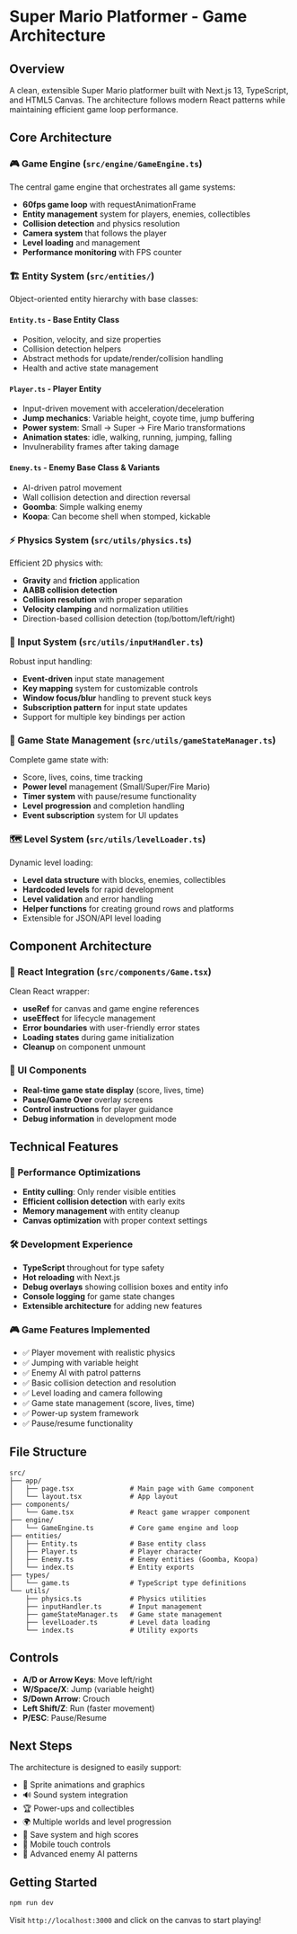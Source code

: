# Super Mario Platformer - Game Architecture

## Overview
A clean, extensible Super Mario platformer built with Next.js 13, TypeScript, and HTML5 Canvas. The architecture follows modern React patterns while maintaining efficient game loop performance.

## Core Architecture

### 🎮 Game Engine (`src/engine/GameEngine.ts`)
The central game engine that orchestrates all game systems:
- **60fps game loop** with requestAnimationFrame
- **Entity management** system for players, enemies, collectibles
- **Collision detection** and physics resolution
- **Camera system** that follows the player
- **Level loading** and management
- **Performance monitoring** with FPS counter

### 🏗️ Entity System (`src/entities/`)
Object-oriented entity hierarchy with base classes:

#### `Entity.ts` - Base Entity Class
- Position, velocity, and size properties
- Collision detection helpers
- Abstract methods for update/render/collision handling
- Health and active state management

#### `Player.ts` - Player Entity
- Input-driven movement with acceleration/deceleration
- **Jump mechanics**: Variable height, coyote time, jump buffering
- **Power system**: Small → Super → Fire Mario transformations
- **Animation states**: idle, walking, running, jumping, falling
- Invulnerability frames after taking damage

#### `Enemy.ts` - Enemy Base Class & Variants
- AI-driven patrol movement
- Wall collision detection and direction reversal
- **Goomba**: Simple walking enemy
- **Koopa**: Can become shell when stomped, kickable

### ⚡ Physics System (`src/utils/physics.ts`)
Efficient 2D physics with:
- **Gravity** and **friction** application
- **AABB collision detection**
- **Collision resolution** with proper separation
- **Velocity clamping** and normalization utilities
- Direction-based collision detection (top/bottom/left/right)

### 🎯 Input System (`src/utils/inputHandler.ts`)
Robust input handling:
- **Event-driven** input state management
- **Key mapping** system for customizable controls
- **Window focus/blur** handling to prevent stuck keys
- **Subscription pattern** for input state updates
- Support for multiple key bindings per action

### 🎊 Game State Management (`src/utils/gameStateManager.ts`)
Complete game state with:
- Score, lives, coins, time tracking
- **Power level** management (Small/Super/Fire Mario)
- **Timer system** with pause/resume functionality  
- **Level progression** and completion handling
- **Event subscription** system for UI updates

### 🗺️ Level System (`src/utils/levelLoader.ts`)
Dynamic level loading:
- **Level data structure** with blocks, enemies, collectibles
- **Hardcoded levels** for rapid development
- **Level validation** and error handling
- **Helper functions** for creating ground rows and platforms
- Extensible for JSON/API level loading

## Component Architecture

### 📱 React Integration (`src/components/Game.tsx`)
Clean React wrapper:
- **useRef** for canvas and game engine references
- **useEffect** for lifecycle management
- **Error boundaries** with user-friendly error states
- **Loading states** during game initialization
- **Cleanup** on component unmount

### 🎨 UI Components
- **Real-time game state display** (score, lives, time)
- **Pause/Game Over** overlay screens
- **Control instructions** for player guidance
- **Debug information** in development mode

## Technical Features

### 🏃 Performance Optimizations
- **Entity culling**: Only render visible entities
- **Efficient collision detection** with early exits
- **Memory management** with entity cleanup
- **Canvas optimization** with proper context settings

### 🛠️ Development Experience
- **TypeScript** throughout for type safety
- **Hot reloading** with Next.js
- **Debug overlays** showing collision boxes and entity info
- **Console logging** for game state changes
- **Extensible architecture** for adding new features

### 🎮 Game Features Implemented
- ✅ Player movement with realistic physics
- ✅ Jumping with variable height
- ✅ Enemy AI with patrol patterns
- ✅ Basic collision detection and resolution
- ✅ Level loading and camera following
- ✅ Game state management (score, lives, time)
- ✅ Power-up system framework
- ✅ Pause/resume functionality

## File Structure
```
src/
├── app/
│   ├── page.tsx              # Main page with Game component
│   └── layout.tsx            # App layout
├── components/
│   └── Game.tsx              # React game wrapper component
├── engine/
│   └── GameEngine.ts         # Core game engine and loop
├── entities/
│   ├── Entity.ts             # Base entity class
│   ├── Player.ts             # Player character
│   ├── Enemy.ts              # Enemy entities (Goomba, Koopa)
│   └── index.ts              # Entity exports
├── types/
│   └── game.ts               # TypeScript type definitions
└── utils/
    ├── physics.ts            # Physics utilities
    ├── inputHandler.ts       # Input management
    ├── gameStateManager.ts   # Game state management  
    ├── levelLoader.ts        # Level data loading
    └── index.ts              # Utility exports
```

## Controls
- **A/D or Arrow Keys**: Move left/right
- **W/Space/X**: Jump (variable height)
- **S/Down Arrow**: Crouch
- **Left Shift/Z**: Run (faster movement)
- **P/ESC**: Pause/Resume

## Next Steps
The architecture is designed to easily support:
- 🎨 Sprite animations and graphics
- 🔊 Sound system integration  
- 🏆 Power-ups and collectibles
- 🌍 Multiple worlds and level progression
- 💾 Save system and high scores
- 📱 Mobile touch controls
- 🎯 Advanced enemy AI patterns

## Getting Started
```bash
npm run dev
```
Visit `http://localhost:3000` and click on the canvas to start playing!